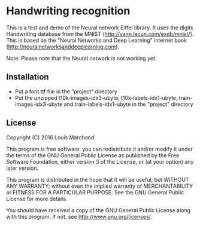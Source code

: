 Handwriting recognition
=======================

This is a test and demo of the Neural network Eiffel library. It uses the digits Handwriting database from the MNIST (http://yann.lecun.com/exdb/mnist/).
This is based on the "Neural Networks and Deep Learning" internet book (http://neuralnetworksanddeeplearning.com).

Note: Please note that the Neural network is not working yet.

Installation
------------

 * Put a font.ttf file in the "project" directory
 * Put the unzipped t10k-images-idx3-ubyte, t10k-labels-idx1-ubyte, train-images-idx3-ubyte and train-labels-idx1-ubyte in the "project" directory 

License
-------

Copyright (C) 2016  Louis Marchand

This program is free software: you can redistribute it and/or modify
it under the terms of the GNU General Public License as published by
the Free Software Foundation, either version 3 of the License, or
(at your option) any later version.

This program is distributed in the hope that it will be useful,
but WITHOUT ANY WARRANTY; without even the implied warranty of
MERCHANTABILITY or FITNESS FOR A PARTICULAR PURPOSE.  See the
GNU General Public License for more details.

You should have received a copy of the GNU General Public License
along with this program.  If not, see <http://www.gnu.org/licenses/>.
